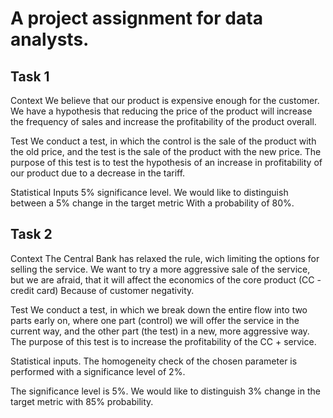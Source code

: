 # A project assignment for data analysts.

## Task 1

Context
We believe that our product is expensive enough for the customer.
We have a hypothesis that reducing the price of the product
will increase the frequency of sales
and increase the profitability of the product overall.
        
Test
We conduct a test,
in which the control is
the sale of the product with the old price,
and the test is the sale of the product with the new price.
The purpose of this test
is to test the hypothesis of an increase in profitability
of our product due to a decrease in the tariff.

Statistical Inputs
5% significance level.
We would like to distinguish between a 5%
change in the target metric
With a probability of 80%.

## Task 2

Context
The Central Bank has relaxed the rule,
wich limiting the options for selling the service.
We want to try
a more aggressive sale of the service,
but we are afraid,
that it will affect the economics of the core product (CC - credit card)
Because of customer negativity.

Test
We conduct a test,
in which we break down the entire flow
into two parts early on,
where one part (control) 
we will offer the service in the current way,
and the other part (the test) 
in a new, more aggressive way.
The purpose of this test 
is to increase the profitability of the CC + service.

Statistical inputs.
The homogeneity check of the chosen parameter
is performed with a significance level of 2%.

The significance level is 5%.
We would like to distinguish 3%
change in the target metric
with 85% probability.
